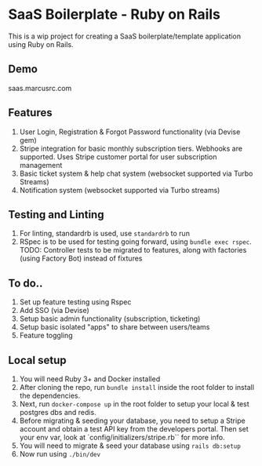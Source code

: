 # SaaS Boilerplate - Ruby on Rails

This is a wip project for creating a SaaS boilerplate/template application using Ruby on Rails.

## Demo
saas.marcusrc.com

## Features
1. User Login, Registration & Forgot Password functionality (via Devise gem)
1. Stripe integration for basic monthly subscription tiers. Webhooks are supported. Uses Stripe customer portal for user subscription management
1. Basic ticket system & help chat system (websocket supported via Turbo Streams)
1. Notification system (websocket supported via Turbo streams)

## Testing and Linting
1. For linting, standardrb is used, use `standardrb` to run
1. RSpec is to be used for testing going forward, using `bundle exec rspec`. TODO: Controller tests to be migrated to features, along with factories (using Factory Bot) instead of fixtures

## To do..
1. Set up feature testing using Rspec
1. Add SSO (via Devise)
1. Setup basic admin functionality (subscription, ticketing)
1. Setup basic isolated "apps" to share between users/teams
1. Feature toggling


## Local setup

1. You will need Ruby 3+ and Docker installed
1. After cloning the repo, run `bundle install` inside the root folder to install the dependencies.
1. Next, run `docker-compose up` in the root folder to setup your local & test postgres dbs and redis.
1. Before migrating & seeding your database, you need to setup a Stripe account and obtain a test API key from the developers portal. Then set your env var, look at `config/initializers/stripe.rb`` for more info.
1. You will need to migrate & seed your database using `rails db:setup`
1. Now run using `./bin/dev`



